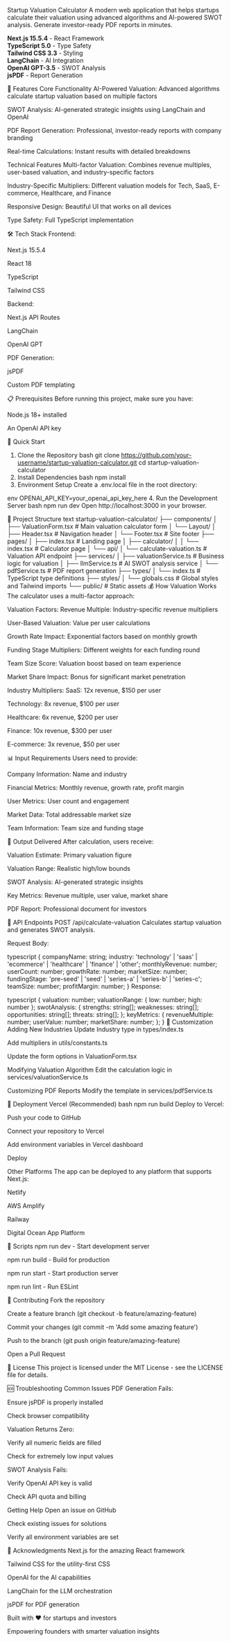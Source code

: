 Startup Valuation Calculator
A modern web application that helps startups calculate their valuation using advanced algorithms and AI-powered SWOT analysis. Generate investor-ready PDF reports in minutes.

**Next.js 15.5.4** - React Framework  
**TypeScript 5.0** - Type Safety  
**Tailwind CSS 3.3** - Styling  
**LangChain** - AI Integration  
**OpenAI GPT-3.5** - SWOT Analysis  
**jsPDF** - Report Generation

🚀 Features
Core Functionality
AI-Powered Valuation: Advanced algorithms calculate startup valuation based on multiple factors

SWOT Analysis: AI-generated strategic insights using LangChain and OpenAI

PDF Report Generation: Professional, investor-ready reports with company branding

Real-time Calculations: Instant results with detailed breakdowns

Technical Features
Multi-factor Valuation: Combines revenue multiples, user-based valuation, and industry-specific factors

Industry-Specific Multipliers: Different valuation models for Tech, SaaS, E-commerce, Healthcare, and Finance

Responsive Design: Beautiful UI that works on all devices

Type Safety: Full TypeScript implementation

🛠 Tech Stack
Frontend:

Next.js 15.5.4

React 18

TypeScript

Tailwind CSS

Backend:

Next.js API Routes

LangChain

OpenAI GPT

PDF Generation:

jsPDF

Custom PDF templating

📋 Prerequisites
Before running this project, make sure you have:

Node.js 18+ installed

An OpenAI API key

🚀 Quick Start
1. Clone the Repository
bash
git clone https://github.com/your-username/startup-valuation-calculator.git
cd startup-valuation-calculator
2. Install Dependencies
bash
npm install
3. Environment Setup
Create a .env.local file in the root directory:

env
OPENAI_API_KEY=your_openai_api_key_here
4. Run the Development Server
bash
npm run dev
Open http://localhost:3000 in your browser.

📁 Project Structure
text
startup-valuation-calculator/
├── components/
│   ├── ValuationForm.tsx      # Main valuation calculator form
│   └── Layout/
│       ├── Header.tsx         # Navigation header
│       └── Footer.tsx         # Site footer
├── pages/
│   ├── index.tsx              # Landing page
│   ├── calculator/
│   │   └── index.tsx          # Calculator page
│   └── api/
│       └── calculate-valuation.ts  # Valuation API endpoint
├── services/
│   ├── valuationService.ts    # Business logic for valuation
│   ├── llmService.ts          # AI SWOT analysis service
│   └── pdfService.ts          # PDF report generation
├── types/
│   └── index.ts               # TypeScript type definitions
├── styles/
│   └── globals.css            # Global styles and Tailwind imports
└── public/                    # Static assets
💰 How Valuation Works
The calculator uses a multi-factor approach:

Valuation Factors:
Revenue Multiple: Industry-specific revenue multipliers

User-Based Valuation: Value per user calculations

Growth Rate Impact: Exponential factors based on monthly growth

Funding Stage Multipliers: Different weights for each funding round

Team Size Score: Valuation boost based on team experience

Market Share Impact: Bonus for significant market penetration

Industry Multipliers:
SaaS: 12x revenue, $150 per user

Technology: 8x revenue, $100 per user

Healthcare: 6x revenue, $200 per user

Finance: 10x revenue, $300 per user

E-commerce: 3x revenue, $50 per user

📊 Input Requirements
Users need to provide:

Company Information: Name and industry

Financial Metrics: Monthly revenue, growth rate, profit margin

User Metrics: User count and engagement

Market Data: Total addressable market size

Team Information: Team size and funding stage

🎯 Output Delivered
After calculation, users receive:

Valuation Estimate: Primary valuation figure

Valuation Range: Realistic high/low bounds

SWOT Analysis: AI-generated strategic insights

Key Metrics: Revenue multiple, user value, market share

PDF Report: Professional document for investors

🔧 API Endpoints
POST /api/calculate-valuation
Calculates startup valuation and generates SWOT analysis.

Request Body:

typescript
{
  companyName: string;
  industry: 'technology' | 'saas' | 'ecommerce' | 'healthcare' | 'finance' | 'other';
  monthlyRevenue: number;
  userCount: number;
  growthRate: number;
  marketSize: number;
  fundingStage: 'pre-seed' | 'seed' | 'series-a' | 'series-b' | 'series-c';
  teamSize: number;
  profitMargin: number;
}
Response:

typescript
{
  valuation: number;
  valuationRange: { low: number; high: number };
  swotAnalysis: {
    strengths: string[];
    weaknesses: string[];
    opportunities: string[];
    threats: string[];
  };
  keyMetrics: {
    revenueMultiple: number;
    userValue: number;
    marketShare: number;
  };
}
🎨 Customization
Adding New Industries
Update Industry type in types/index.ts

Add multipliers in utils/constants.ts

Update the form options in ValuationForm.tsx

Modifying Valuation Algorithm
Edit the calculation logic in services/valuationService.ts

Customizing PDF Reports
Modify the template in services/pdfService.ts

🚀 Deployment
Vercel (Recommended)
bash
npm run build
Deploy to Vercel:

Push your code to GitHub

Connect your repository to Vercel

Add environment variables in Vercel dashboard

Deploy

Other Platforms
The app can be deployed to any platform that supports Next.js:

Netlify

AWS Amplify

Railway

Digital Ocean App Platform

📝 Scripts
npm run dev - Start development server

npm run build - Build for production

npm run start - Start production server

npm run lint - Run ESLint

🤝 Contributing
Fork the repository

Create a feature branch (git checkout -b feature/amazing-feature)

Commit your changes (git commit -m 'Add some amazing feature')

Push to the branch (git push origin feature/amazing-feature)

Open a Pull Request

📄 License
This project is licensed under the MIT License - see the LICENSE file for details.

🆘 Troubleshooting
Common Issues
PDF Generation Fails:

Ensure jsPDF is properly installed

Check browser compatibility

Valuation Returns Zero:

Verify all numeric fields are filled

Check for extremely low input values

SWOT Analysis Fails:

Verify OpenAI API key is valid

Check API quota and billing

Getting Help
Open an issue on GitHub

Check existing issues for solutions

Verify all environment variables are set

🙏 Acknowledgments
Next.js for the amazing React framework

Tailwind CSS for the utility-first CSS

OpenAI for the AI capabilities

LangChain for the LLM orchestration

jsPDF for PDF generation

Built with ❤️ for startups and investors

Empowering founders with smarter valuation insights
